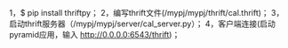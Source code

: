 1，$ pip install thriftpy；
2，编写thrift文件(/mypj/mypj/thrift/cal.thrift)；
3，启动thrift服务器（/mypj/mypj/server/cal_server.py）；
4，客户端连接(启动pyramid应用，输入 http://0.0.0.0:6543/thrift)；
